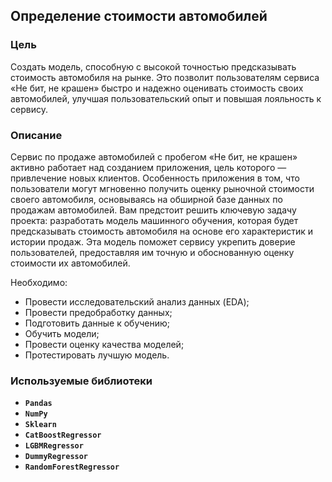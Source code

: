 ## Определение стоимости автомобилей

### Цель

Создать модель, способную с высокой точностью предсказывать стоимость автомобиля на рынке. Это позволит пользователям сервиса «Не бит, не крашен» быстро и надежно оценивать стоимость своих автомобилей, улучшая пользовательский опыт и повышая лояльность к сервису.

### Описание

Сервис по продаже автомобилей с пробегом «Не бит, не крашен» активно работает над созданием приложения, цель которого — привлечение новых клиентов. Особенность приложения в том, что пользователи могут мгновенно получить оценку рыночной стоимости своего автомобиля, основываясь на обширной базе данных по продажам автомобилей. Вам предстоит решить ключевую задачу проекта: разработать модель машинного обучения, которая будет предсказывать стоимость автомобиля на основе его характеристик и истории продаж. Эта модель поможет сервису укрепить доверие пользователей, предоставляя им точную и обоснованную оценку стоимости их автомобилей.

Необходимо:
* Провести исследовательский анализ данных (EDA);
* Провести предобработку данных;
* Подготовить данные к обучению;
* Обучить модели;
* Провести оценку качества моделей;
* Протестировать лучшую модель.

### Используемые библиотеки
- **`Pandas`**
- **`NumPy`**
- **`Sklearn`**
- **`CatBoostRegressor`**
- **`LGBMRegressor`**
- **`DummyRegressor`**
- **`RandomForestRegressor`**
